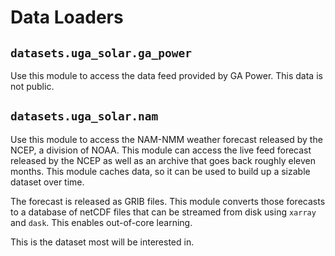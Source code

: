 # Data Loaders


## `datasets.uga_solar.ga_power`

Use this module to access the data feed provided by GA Power. This data is not public.


## `datasets.uga_solar.nam`

Use this module to access the NAM-NMM weather forecast released by the NCEP, a division of NOAA. This module can access the live feed forecast released by the NCEP as well as an archive that goes back roughly eleven months. This module caches data, so it can be used to build up a sizable dataset over time.

The forecast is released as GRIB files. This module converts those forecasts to a database of netCDF files that can be streamed from disk using `xarray` and `dask`. This enables out-of-core learning.

This is the dataset most will be interested in.
